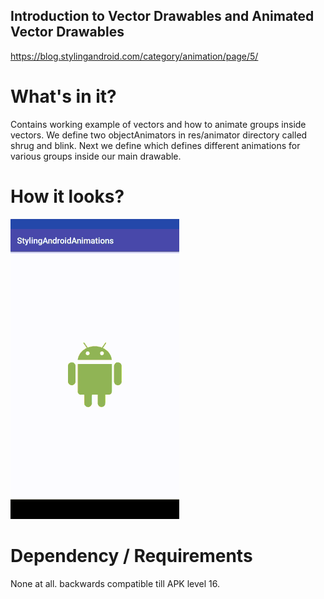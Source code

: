 ## Introduction to Vector Drawables and Animated Vector Drawables

https://blog.stylingandroid.com/category/animation/page/5/


# What's in it?

Contains working example of vectors and how to animate groups inside vectors. We define two objectAnimators in res/animator
directory called shrug and blink. 
Next we define <animated-vector> which defines different animations for various groups inside our main drawable.

# How it looks?

![alt text](https://github.com/sahilpatel14/StylingAndroidAnimations/blob/vector-drawables-part-1-and-2/vector-drawables-part-1-and-2.gif)

# Dependency / Requirements

None at all. backwards compatible till APK level 16.
